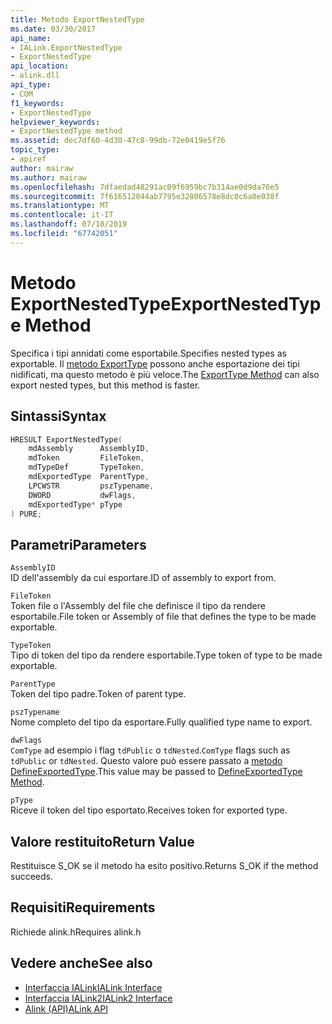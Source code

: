 ```yaml
---
title: Metodo ExportNestedType
ms.date: 03/30/2017
api_name:
- IALink.ExportNestedType
- ExportNestedType
api_location:
- alink.dll
api_type:
- COM
f1_keywords:
- ExportNestedType
helpviewer_keywords:
- ExportNestedType method
ms.assetid: dec7df60-4d30-47c8-99db-72e0419e5f76
topic_type:
- apiref
author: mairaw
ms.author: mairaw
ms.openlocfilehash: 7dfaedad48291ac09f6959bc7b314ae0d9da76e5
ms.sourcegitcommit: 7f616512044ab7795e32806578e8dc0c6a0e038f
ms.translationtype: MT
ms.contentlocale: it-IT
ms.lasthandoff: 07/10/2019
ms.locfileid: "67742051"
---
```

# <a name="exportnestedtype-method"></a><span data-ttu-id="f3955-102">Metodo ExportNestedType</span><span class="sxs-lookup"><span data-stu-id="f3955-102">ExportNestedType Method</span></span>
<span data-ttu-id="f3955-103">Specifica i tipi annidati come esportabile.</span><span class="sxs-lookup"><span data-stu-id="f3955-103">Specifies nested types as exportable.</span></span> <span data-ttu-id="f3955-104">Il [metodo ExportType](../../../../docs/framework/unmanaged-api/alink/exporttype-method.md) possono anche esportazione dei tipi nidificati, ma questo metodo è più veloce.</span><span class="sxs-lookup"><span data-stu-id="f3955-104">The [ExportType Method](../../../../docs/framework/unmanaged-api/alink/exporttype-method.md) can also export nested types, but this method is faster.</span></span>  
  
## <a name="syntax"></a><span data-ttu-id="f3955-105">Sintassi</span><span class="sxs-lookup"><span data-stu-id="f3955-105">Syntax</span></span>  
  
```cpp  
HRESULT ExportNestedType(  
    mdAssembly      AssemblyID,  
    mdToken         FileToken,  
    mdTypeDef       TypeToken,  
    mdExportedType  ParentType,  
    LPCWSTR         pszTypename,  
    DWORD           dwFlags,  
    mdExportedType* pType  
) PURE;   
```  
  
## <a name="parameters"></a><span data-ttu-id="f3955-106">Parametri</span><span class="sxs-lookup"><span data-stu-id="f3955-106">Parameters</span></span>  
 `AssemblyID`  
 <span data-ttu-id="f3955-107">ID dell'assembly da cui esportare.</span><span class="sxs-lookup"><span data-stu-id="f3955-107">ID of assembly to export from.</span></span>  
  
 `FileToken`  
 <span data-ttu-id="f3955-108">Token file o l'Assembly del file che definisce il tipo da rendere esportabile.</span><span class="sxs-lookup"><span data-stu-id="f3955-108">File token or Assembly of file that defines the type to be made exportable.</span></span>  
  
 `TypeToken`  
 <span data-ttu-id="f3955-109">Tipo di token del tipo da rendere esportabile.</span><span class="sxs-lookup"><span data-stu-id="f3955-109">Type token of type to be made exportable.</span></span>  
  
 `ParentType`  
 <span data-ttu-id="f3955-110">Token del tipo padre.</span><span class="sxs-lookup"><span data-stu-id="f3955-110">Token of parent type.</span></span>  
  
 `pszTypename`  
 <span data-ttu-id="f3955-111">Nome completo del tipo da esportare.</span><span class="sxs-lookup"><span data-stu-id="f3955-111">Fully qualified type name to export.</span></span>  
  
 `dwFlags`  
 <span data-ttu-id="f3955-112">`ComType` ad esempio i flag `tdPublic` o `tdNested`.</span><span class="sxs-lookup"><span data-stu-id="f3955-112">`ComType` flags such as `tdPublic` or `tdNested`.</span></span> <span data-ttu-id="f3955-113">Questo valore può essere passato a [metodo DefineExportedType](../../../../docs/framework/unmanaged-api/metadata/imetadataassemblyemit-defineexportedtype-method.md).</span><span class="sxs-lookup"><span data-stu-id="f3955-113">This value may be passed to [DefineExportedType Method](../../../../docs/framework/unmanaged-api/metadata/imetadataassemblyemit-defineexportedtype-method.md).</span></span>  
  
 `pType`  
 <span data-ttu-id="f3955-114">Riceve il token del tipo esportato.</span><span class="sxs-lookup"><span data-stu-id="f3955-114">Receives token for exported type.</span></span>  
  
## <a name="return-value"></a><span data-ttu-id="f3955-115">Valore restituito</span><span class="sxs-lookup"><span data-stu-id="f3955-115">Return Value</span></span>  
 <span data-ttu-id="f3955-116">Restituisce S_OK se il metodo ha esito positivo.</span><span class="sxs-lookup"><span data-stu-id="f3955-116">Returns S_OK if the method succeeds.</span></span>  
  
## <a name="requirements"></a><span data-ttu-id="f3955-117">Requisiti</span><span class="sxs-lookup"><span data-stu-id="f3955-117">Requirements</span></span>  
 <span data-ttu-id="f3955-118">Richiede alink.h</span><span class="sxs-lookup"><span data-stu-id="f3955-118">Requires alink.h</span></span>  
  
## <a name="see-also"></a><span data-ttu-id="f3955-119">Vedere anche</span><span class="sxs-lookup"><span data-stu-id="f3955-119">See also</span></span>

- [<span data-ttu-id="f3955-120">Interfaccia IALink</span><span class="sxs-lookup"><span data-stu-id="f3955-120">IALink Interface</span></span>](../../../../docs/framework/unmanaged-api/alink/ialink-interface.md)
- [<span data-ttu-id="f3955-121">Interfaccia IALink2</span><span class="sxs-lookup"><span data-stu-id="f3955-121">IALink2 Interface</span></span>](../../../../docs/framework/unmanaged-api/alink/ialink2-interface.md)
- [<span data-ttu-id="f3955-122">Alink (API)</span><span class="sxs-lookup"><span data-stu-id="f3955-122">ALink API</span></span>](../../../../docs/framework/unmanaged-api/alink/index.md)
